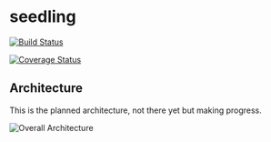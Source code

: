 # seedling

[![Build Status](https://travis-ci.org/samkeen/seeder.svg?branch=master)](https://travis-ci.org/samkeen/seeder)

[![Coverage Status](https://coveralls.io/repos/samkeen/seeder/badge.svg)](https://coveralls.io/r/samkeen/seeder)

## Architecture

This is the planned architecture, not there yet but making progress.

![Overall Architecture](https://raw.githubusercontent.com/samkeen/seeder/master/docs/SeederArchitecture.png)
